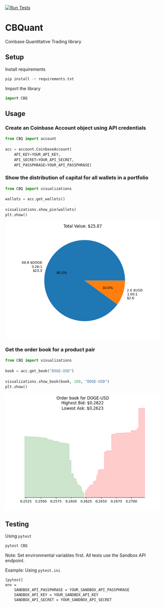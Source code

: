 [![Run Tests](https://github.com/ewei2406/CBQuant/actions/workflows/Run_Tests.yml/badge.svg?branch=main)](https://github.com/ewei2406/CBQuant/actions/workflows/Run_Tests.yml)

# CBQuant

Coinbase Quantitative Trading library

## Setup
Install requirements
```bash
pip install -r requirements.txt
```
Import the library
```python
import CBQ
```

## Usage
### Create an Coinbase Account object using API credentials
```python
from CBQ import account

acc = account.CoinbaseAccount(
    API_KEY=YOUR_API_KEY,
    API_SECRET=YOUR_API_SECRET,
    API_PASSPHRASE=YOUR_API_PASSPHRASE)
```
### Show the distribution of capital for all wallets in a portfolio
```python
from CBQ import visualizations

wallets = acc.get_wallets()

visualizations.show_pie(wallets)
plt.show()
```
<img src="images/Portfolio_Pie.png" alt="drawing" width="500"/>

### Get the order book for a product pair
```python
from CBQ import visualizations

book = acc.get_book("DOGE-USD")

visualizations.show_book(book, 100, "DOGE-USD")
plt.show()
```
<img src="images/DOGE_USD_Book.png" alt="drawing" width="500"/>

## Testing
Using `pytest`
```python
pytest CBQ
```
Note: Set environmental variables first. All tests use the Sandbox API endpoint.

Example: Using `pytest.ini`
```
[pytest]
env =
    SANDBOX_API_PASSPHRASE = YOUR_SANDBOX_API_PASSPHRASE
    SANDBOX_API_KEY = YOUR_SANDBOX_API_KEY
    SANDBOX_API_SECRET = YOUR_SANDBOX_API_SECRET
```
